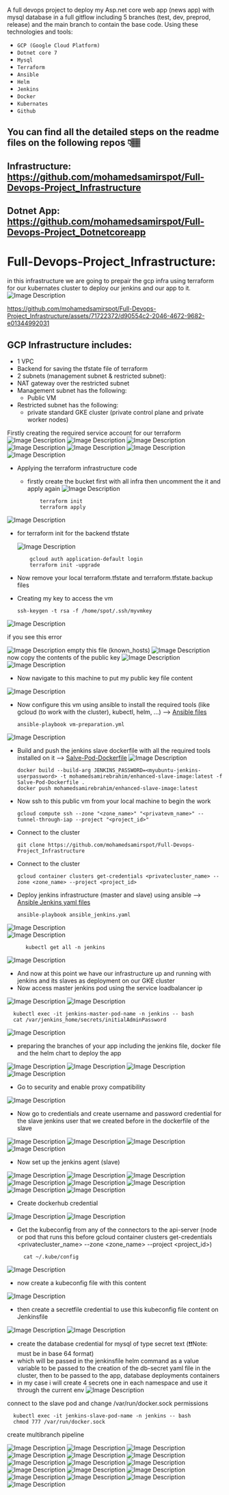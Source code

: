 A full devops project to deploy my Asp.net core web app (news app) with mysql database in a full gitflow including 5 branches (test, dev, preprod, release) and the main branch to contain the base code.
Using these technologies and tools:
- `GCP (Google Cloud Platform)`
- `Dotnet core 7`
- `Mysql`
- `Terraform`
- `Ansible`
- `Helm`
- `Jenkins`
- `Docker`
- `Kubernates`
- `Github`
## You can find all the detailed steps on the readme files on the following repos 👇🏽
## Infrastructure: https://github.com/mohamedsamirspot/Full-Devops-Project_Infrastructure
## Dotnet App: https://github.com/mohamedsamirspot/Full-Devops-Project_Dotnetcoreapp

# Full-Devops-Project_Infrastructure:
in this infrastructure we are going to prepair the gcp infra using terraform for our kubernates cluster to deploy our jenkins and our app to it.
![Image Description](Screenshots/Draw.io.jpg)


https://github.com/mohamedsamirspot/Full-Devops-Project_Infrastructure/assets/71722372/d90554c2-2046-4672-9682-e01344992031


## GCP Infrastructure includes:
- 1 VPC
- Backend for saving the tfstate file of terraform
- 2 subnets (management subnet & restricted subnet):
- NAT gateway over the restricted subnet
- Management subnet has the following:
  - Public VM
- Restricted subnet has the following:
  - private standard GKE cluster (private control plane and private worker nodes)

Firstly creating the required service account for our terraform
![Image Description](Screenshots/1.png)
![Image Description](Screenshots/2.png)
![Image Description](Screenshots/3.png)
![Image Description](Screenshots/4.png)
![Image Description](Screenshots/5.png)
![Image Description](Screenshots/6.png)
![Image Description](Screenshots/7.png)

- Applying the terraform infrastructure code
  - firstly create the bucket first with all infra then uncomment the it and apply again
![Image Description](Screenshots/8.1.png)

            terraform init
            terraform apply

![Image Description](Screenshots/8.2.png)

  - for terraform init for the backend tfstate
  
      ![Image Description](Screenshots/9.png)
      
            gcloud auth application-default login
            terraform init -upgrade
  - Now remove your local terraform.tfstate and terraform.tfstate.backup files

- Creating my key to access the vm

      ssh-keygen -t rsa -f /home/spot/.ssh/myvmkey



![Image Description](Screenshots/10.1.png)

if you see this error

![Image Description](Screenshots/10.3.png)
empty this file (known_hosts)
![Image Description](Screenshots/10.2.png)
now copy the contents of the public key
![Image Description](Screenshots/11.png)
![Image Description](Screenshots/12.png)

  - Now navigate to this machine to put my public key file content

![Image Description](Screenshots/13.png)

- Now configure this vm using ansible to install the required tools (like gcloud (to work with the cluster), kubectl, helm, ...)
  --> [Ansible files](ansible-vm-preparation)

      ansible-playbook vm-preparation.yml
      
![Image Description](Screenshots/14.png)

- Build and push the jenkins slave dockerfile with all the required tools installed on it --> [Salve-Pod-Dockerfile](Salve-Pod-Dockerfile)
![Image Description](Screenshots/15.png)    

      docker build --build-arg JENKINS_PASSWORD=<myubuntu-jenkins-userpassword> -t mohamedsamirebrahim/enhanced-slave-image:latest -f Salve-Pod-Dockerfile .
      docker push mohamedsamirebrahim/enhanced-slave-image:latest


- Now ssh to this public vm from your local machine to begin the work
      
      gcloud compute ssh --zone "<zone_name>" "<privatevm_name>" --tunnel-through-iap --project "<project_id>"

- Connect to the cluster

      git clone https://github.com/mohamedsamirspot/Full-Devops-Project_Infrastructure

- Connect to the cluster

      gcloud container clusters get-credentials <privatecluster_name> --zone <zone_name> --project <project_id>

- Deploy jenkins infrastructure (master and slave) using ansible --> [Ansible Jenkins yaml files](Jenkins-Yaml-Files-With-Ansible)

      ansible-playbook ansible_jenkins.yaml

![Image Description](Screenshots/16.png)   
![Image Description](Screenshots/17.png) 

          kubectl get all -n jenkins

![Image Description](Screenshots/18.png)

- And now at this point we have our infrastructure up and running with jenkins and its slaves as deployment on our GKE cluster
- Now access master jenkins pod using the service loadbalancer ip

![Image Description](Screenshots/19.png)
![Image Description](Screenshots/20.png)

      kubectl exec -it jenkins-master-pod-name -n jenkins -- bash
      cat /var/jenkins_home/secrets/initialAdminPassword

![Image Description](Screenshots/21.png)

- preparing the branches of your app including the jenkins file, docker file and the helm chart to deploy the app

![Image Description](Screenshots/22.1.png)
![Image Description](Screenshots/22.2.png)
![Image Description](Screenshots/22.3.png)
![Image Description](Screenshots/22.4.png)

- Go to security and enable proxy compatibility

![Image Description](Screenshots/23.png)

- Now go to credentials and create username and password credential for the slave jenkins user that we created before in the dockerfile of the slave

![Image Description](Screenshots/24.png)
![Image Description](Screenshots/25.png)
![Image Description](Screenshots/26.png)
![Image Description](Screenshots/27.png)

- Now set up the jenkins agent (slave)

![Image Description](Screenshots/28.png)
![Image Description](Screenshots/29.png)
![Image Description](Screenshots/30.png)
![Image Description](Screenshots/31.png)
![Image Description](Screenshots/32.png)
![Image Description](Screenshots/33.png)
![Image Description](Screenshots/34.png)
![Image Description](Screenshots/35.png)

- Create dockerhub credential

![Image Description](Screenshots/36.png)
![Image Description](Screenshots/37.png)


- Get the kubeconfig from any of the connectors to the api-server (node or pod that runs this before gcloud container clusters get-credentials <privatecluster_name> --zone <zone_name> --project <project_id>)

        cat ~/.kube/config

![Image Description](Screenshots/38.png)

- now create a kubeconfig file with this content

![Image Description](Screenshots/39.png)

- then create a secretfile credential to use this kubeconfig file content on Jenkinsfile

![Image Description](Screenshots/40.png)
![Image Description](Screenshots/41.png)

- create the database credential for mysql of type secret text (❗❗Note: must be in base 64 format)
- which will be passed in the jenkinsfile helm command as a value variable to be passed to the creation of the db-secret yaml file in the cluster, then to be passed to the app, database deployments containers
- in my case i will create 4 secrets one in each namespace and use it through the current env
![Image Description](Screenshots/42.png)

connect to the slave pod and change /var/run/docker.sock permissions

      kubectl exec -it jenkins-slave-pod-name -n jenkins -- bash
      chmod 777 /var/run/docker.sock

create multibranch pipeline

![Image Description](Screenshots/43.png)
![Image Description](Screenshots/44.png)
![Image Description](Screenshots/45.png)
![Image Description](Screenshots/46.png)
![Image Description](Screenshots/47.png)
![Image Description](Screenshots/48.png)
![Image Description](Screenshots/49.png)
![Image Description](Screenshots/50.png)
![Image Description](Screenshots/51.png)
![Image Description](Screenshots/52.1.png)
![Image Description](Screenshots/52.2.png)
![Image Description](Screenshots/52.png)
![Image Description](Screenshots/53.png)
![Image Description](Screenshots/54.png)
![Image Description](Screenshots/55.png)
![Image Description](Screenshots/56.png)
